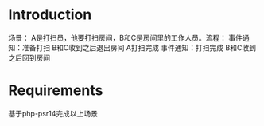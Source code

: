 # Introduction

场景：
A是打扫员，他要打扫房间，B和C是房间里的工作人员。流程：
事件通知：准备打扫
B和C收到之后退出房间
A打扫完成
事件通知：打扫完成
B和C收到之后回到房间

# Requirements

基于php-psr14完成以上场景
